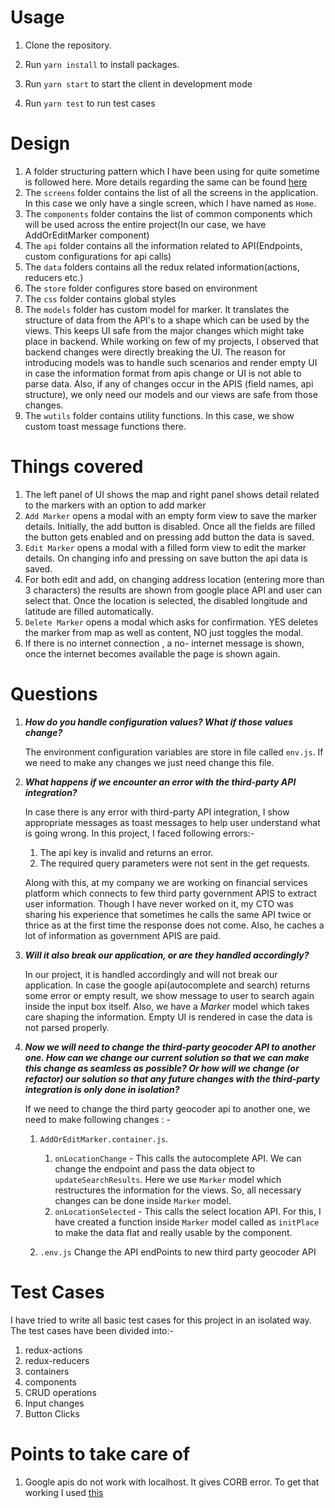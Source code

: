 # Usage



1. Clone the repository.

2. Run `yarn install` to install packages.

3. Run `yarn start` to start the client in development mode

4. Run `yarn test` to run test cases


# Design

1. A folder structuring pattern which I have been using for quite sometime is followed here. More details regarding the same can be found  [here](https://github.com/jinxac/flutter-folder-structure)
2. The `screens` folder contains the list of all the screens in the application. In this case we only have a single screen, which I have named as `Home`.
3. The `components` folder contains the list of common components which will be used across the entire project(In our case, we have AddOrEditMarker component)
4. The `api` folder contains all the information related to API(Endpoints, custom configurations for api calls)
5. The `data` folders contains all the redux related information(actions, reducers etc.)
6. The `store` folder configures store based on environment
7. The `css` folder contains global styles
8. The `models` folder has custom model for marker. It translates the structure of data from the API's to a shape which can be used by the views. This keeps UI safe from the major changes which might take place in backend. While working on few of my projects, I observed that backend changes were directly breaking the UI. The reason for introducing models was to handle such scenarios and render empty UI in case the information format from apis change or UI is not able to parse data. Also, if any of changes occur in the APIS (field names, api structure), we only need our models and our views are safe from those changes.
9.  The `wutils` folder contains utility functions. In this case, we show custom toast message functions there.

# Things covered

1. The left panel of UI shows the map and right panel shows detail related to the markers with an option to add marker
2. `Add Marker` opens a modal with an empty form view to save the marker details. Initially, the add button is disabled. Once all the fields are filled the button gets enabled and on pressing add button the data is saved.
3. `Edit Marker` opens a modal with a filled form view to edit the marker details. On changing info and pressing on save button the api data is saved.
4. For both edit and add, on changing address location (entering more than 3 characters) the results are shown from google place API and user can select that. Once the location is selected, the disabled longitude and latitude are filled automatically.
5. `Delete Marker` opens a modal which asks for confirmation. YES deletes the marker from map as well as content, NO just toggles the modal.
6. If there is no internet connection , a no- internet message is shown, once the internet becomes available the page is shown again.

# Questions

1. ***How do you handle configuration values? What if those values change?***

	The environment configuration variables are store in file called `env.js`. If we need to make any changes we just need change this file.

2. ***What happens if we encounter an error with the third-party API integration?***

   In case there is any error with third-party API integration, I show appropriate messages as toast messages to help user understand what is going wrong. In this project, I faced following errors:-

	1.  The api key is invalid and returns an error.
	2.  The required query parameters were not sent in the get requests.

	Along with this, at my company we are working on financial services platform which connects to few third party government APIS to extract user information. Though I have never worked on it, my CTO was sharing his experience that sometimes he calls the same API twice or thrice as at the first time the response does not come. Also, he caches a lot of information as government APIS are paid.

3. ***Will it also break our application, or are they handled accordingly?***

	In our project, it is handled accordingly and will not break our application. In case the google api(autocomplete and search) returns some error or empty result, we show message to user to search again inside the input box itself. Also, we have a *Marker* model which takes care shaping the information. Empty UI is rendered in case the data is not parsed properly.

4. ***Now we will need to change the third-party geocoder API to another one. How can we change our current solution so that we can make this change as seamless as possible? Or how will we change (or refactor) our solution so that any future changes with the third-party integration is only done in isolation?***


	If we need to change the third party geocoder api to another one, we need to make following changes : -

	1.  `AddOrEditMarker.container.js`.
		1. `onLocationChange`  - This calls the autocomplete API. We can change the endpoint and pass the data object to `updateSearchResults`. Here we use `Marker` model  which restructures the information for the views. So, all necessary changes can be done inside `Marker` model.
		2. `onLocationSelected` - This calls the select location API. For this, I have created a function inside `Marker` model called as `initPlace` to make the data flat and really usable by the component.

	2. `.env.js`
		Change the API endPoints to new third party geocoder API



# Test Cases

I have tried to write all basic test cases for this project in an isolated way. The test cases have been divided into:-

1. redux-actions
2. redux-reducers
3. containers
4. components
5. CRUD operations
6. Input changes
7. Button Clicks


# Points to take care of

1. Google apis do not work with localhost. It gives CORB error. To get that working I used [this](https://alfilatov.com/posts/run-chrome-without-cors/)


